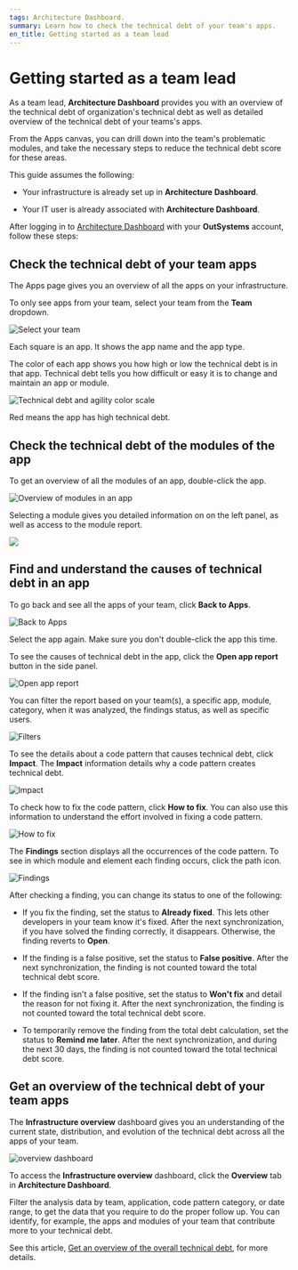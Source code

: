 ```yaml
---
tags: Architecture Dashboard.
summary: Learn how to check the technical debt of your team's apps.
en_title: Getting started as a team lead
---
```


# Getting started as a team lead 

As a team lead, **Architecture Dashboard** provides you with an overview of the technical debt of organization's technical debt as well as detailed overview of the technical debt of your teams's apps.

From the Apps canvas, you can drill down into the team's problematic modules, and take the necessary steps to reduce the technical debt score for these areas.

This guide assumes the following:

* Your infrastructure is already set up in **Architecture Dashboard**.

* Your IT user is already associated with **Architecture Dashboard**.

After logging in to [Architecture Dashboard](https://architecture.outsystems.com) with your **OutSystems** account, follow these steps:

## Check the technical debt of your team apps

The Apps page gives you an overview of all the apps on your infrastructure.

To only see apps from your team, select your team from the **Team** dropdown.

![Select your team](images/use-team-ad.png)

Each square is an app. It shows the app name and the app type.

The color of each app shows you how high or low the technical debt is in that app.
Technical debt tells you how difficult or easy it is to change and maintain an app or module.

![Technical debt and agility color scale](images/use-debt-scale-ad.png)

Red means the app has high technical debt.

## Check the technical debt of the modules of the app

To get an overview of all the modules of an app, double-click the app.  

![Overview of modules in an app](images/use-overview-app-ad.png)

Selecting a module gives you detailed information on on the left panel, as well as access to the module report.

![](images/use-module-dependencies-ad.png)

## Find and understand the causes of technical debt in an app

To go back and see all the apps of your team, click **Back to Apps**.

![Back to Apps](images/use-back-to-apps-ad.png)

Select the app again. Make sure you don't double-click the app this time.

To see the causes of technical debt in the app, click the **Open app report** button in the side panel.

![Open app report](images/use-open-app-report-ad.png)

You can filter the report based on your team(s), a specific app, module, category, when it was analyzed, the findings status, as well as specific users.

![Filters](images/use-filters-ad.png)

To see the details about a code pattern that causes technical debt, click **Impact**. The **Impact** information details why a code pattern creates technical debt.

![Impact](images/use-report-impact-ad.png)

To check how to fix the code pattern, click **How to fix**. You can also use this information to understand the effort involved in fixing a code pattern.

![How to fix](images/use-report-fix-ad.png)

The **Findings** section displays all the occurrences of the code pattern. To see in which module and element each finding occurs, click the path icon.

![Findings](images/use-findings-ad.png)

After checking a finding, you can change its status to one of the following:

* If you fix the finding, set the status to **Already fixed**. This lets other developers in your team know it's fixed. After the next synchronization, if you have solved the finding correctly, it disappears. Otherwise, the finding reverts to **Open**.

* If the finding is a false positive, set the status to **False positive**. After the next synchronization, the finding is not counted toward the total technical debt score.

* If the finding isn't a false positive, set the status to **Won't fix** and detail the reason for not fixing it. After the next synchronization, the finding is not counted toward the total technical debt score.

* To temporarily remove the finding from the total debt calculation, set the status to **Remind me later**. After the next synchronization, and during the next 30 days, the finding is not counted toward the total technical debt score.

## Get an overview of the technical debt of your team apps

The **Infrastructure overview** dashboard gives you an understanding of the current state, distribution, and evolution of the technical debt across all the apps of your team.

![overview dashboard](images/overview-dashboard-ad.png)

To access the **Infrastructure overview** dashboard, click the **Overview** tab in **Architecture Dashboard**.

Filter the analysis data by team, application, code pattern category, or date range, to get the data that you require to do the proper follow up. You can identify, for example, the apps and modules of your team that contribute more to your technical debt.

See this article, [Get an overview of the overall technical debt](overview-dashboard.md), for more details.
